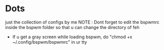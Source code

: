 # Dots
just the collection of configs by me
NOTE : Dont forget to edit the bspwmrc inside the bspwm folder so that u can change the directory of feh
+ If u get a gray screen while loading bspwm, do "chmod +x ~/.config/bspwm/bspwmrc" in ur tty
